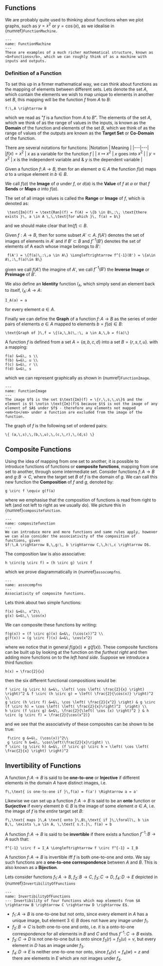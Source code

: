 ## Functions

We are probably quite used to thinking about functions when we plot graphs, such as $y = x^2$ or $y = \cos(x)$, as we idealise in {numref}`FunctionMachine`.

```{figure} ../figures/functionmachine2.png
---
name: FunctionMachine
---
These are examples of a much richer mathematical structure, known as <b>Functions</b>, which we can roughly think of as a machine with inputs and outputs.
```

### Definition of a Function
 To set this up in a firmer mathematical way, we can think about functions as the mapping of elements between different sets.  Lets denote the set 
 $A$, which contain the elements we wish to map unique to elements in another set $B$, this mapping will be the function $f$ from $A$ to $B$:

```{math}
f:\,A \rightarrow B
```
which we read as "$f$ is a function from $A$ to $B$".  The elements of the set $A$, which we think of as the range of values in the inputs, is known as the 
<b>Domain</b> of the function and elements of the set $B$, which we think of as the range of values of the outputs are known as the <b>Target Set</b> or <b>Co-Domain</b> of 
the function.  
 
There are several notations for functions:
|Notation | Meaning |
|---|---|
|$f(x) = x^2$ | $x$ as a variable for the function $f$ |
|   $x \mapsto x^2$ | $x$ goes into $x^2$ |
|    $y = x^2$ | $x$ is the independent variable and & $y$ is the dependent variable |
 
Given a function $f:\, A \rightarrow B$, then for an element $a \in A$ the function $f(a)$ maps $a$ to a unique element in $b \in B$.
 
We call $f(a)$ the <b>Image</b> of $a$ under $f$, or $d(a)$ is the <b>Value</b> of $f$ at $a$ or that $f$ <b>Sends</b> or <b>Maps</b> $a$ into $f(a)$. 
 
The set of all image values is called the <b>Range</b> or <b>Image</b> of $f$, which is denoted as:
```{math}
 \text{Im}(f) = \text{Ran}(f) = f(A) = \{b \in B\,:\, \text{there exists }\, a \in A \,\,\text{for which }\, f(a) = b\}
```
and we should make clear that $\text{Im}(f) \subset B$.
 
Given $f: A \rightarrow B$, then for some subset $A' \subset A$. $f(A')$ denotes the set of images of elements in $A'$ and if $B' \subset B$ and $f^{-1}(B')$ 
denotes the set of elements of A each whose image belongs to $B'$:
```{math}
 f(A') = \{f(a)\,:\,a \in A\} \Longleftrightarrow f^{-1}(B') = \{a\in A\,:\,f(a)\in B\}
```
given we call $f(A')$ the imagine of $A'$, we call $f^{-1}(B')$ the <b>Inverse Image</b> or <b>Preimage</b> of $B'$.

We also define an <b>Identity</b> function $I_A$, which simply send an element back to itself, $I_A:\,A \rightarrow A$:
```{math}
I_A(a) = a
```
for every element $a \in A$.

Finally we can define the <b>Graph</b> of a function $f:\,A \rightarrow B$ as the series of order pairs of elements $a \in A$ mapped to elements $b = f(a) \in B$:
```{math}
\text{Graph of }\,f = \{(a,\,b)\,:\, a \in A,\,b = f(a)\}
```

A function $f$ is defined from a set $A = \{a,\,b,\,c,\,d\}$ into a set $B = \{r,\,s,\,t,\,u\}$. with a mapping:
```{math}
f(a) &=&\, s \\
f(b) &=&\, u \\
f(c) &=&\, r \\
f(d) &=&\, s
```
which we can represent graphically as shown in {numref}`FunctionImage`.
```{figure} ../figures/FunctionImage.png
---
name: FunctionImage
---
The image $f$ is the set $\text{Im}(f) = \{r,\,s,\,u\}$ and the element is $t \notin \text{Im}(f)$ because $t$ is not the image of any 
element of $A$ under $f$ - therefore any elements not mapped <em>to</em> under a function are excluded from the image of the function.
```

The graph of $f$ is the following set of ordered pairs:

```{math}
\{ (a,\,s),\,(b,\,u),\,(c,\,r),\,(d,s) \}
```

## Composite Functions
Using the idea of mapping from one set to another, it is possible to introduce functions of functions or <b>composite functions</b>, mapping from one set to another, through 
some intermediate set.  Consider functions $f:\,A \rightarrow B$ and $g:\,B \rightarrow C$, where the target set $B$ of $f$ is the domain of $g$.  We can call this new function 
the <b>Composition</b> of $f$ and $g$, denoted by:
```{math}
g \circ f \equiv g(f(a)
```
where we emphasise that the composition of functions is read from right to left (and not left to right as we usually do).  We picture this in {numref}`compositefunction`.
```{figure} ../figures/compositefunction.png
---
name: compositefunction
---
We can introduce more and more functions and same rules apply, however we can also consider the associativity of the composition of functions, given 
$f:\,A \rightarrow B,\,g:\, b \rightarrow C,\,h:\,c \rightarrow D$.
```
The composition law is also associative:
```{math}
h \circ(g \circ f) = (h \circ g) \circ f
```
which we prove diagrammatically in {numref}`assocompfns`.

```{figure} ../figures/associativitycompositefunctions.png
---
name: assocompfns
---
Associativity of composite functions.
```

Lets think about two simple functions:
```{math}
f(x) &=&\, x^2\\
g(x) &=&\,\ \cos(x)
```
We can composite these functions by writing:
```{math}
f(g(x)) = (f \circ g)(x) &=&\, (\cos(x))^2 \\
g(f(x)) = (g \circ f)(x) &=&\, \cos(x^2)
```
where we notice that in general $f(g(x)) \neq g(f(x))$.  These composite functions can be built up by looking at the function on the <em>furthest right</em> and 
then adding more functions on to the <em>left hand side</em>.  Suppose we introduce a third function:
```{math}
h(x) = \frac{2}{x}
```
then the six different functional compositions would be:
```{math}
f \circ (g \circ h) &=&\, \left( \cos \left( \frac{2}{x} \right) \right)^2 & f \circ (h \circ g) = \left( \frac{2}{\cos(x)} \right)^2 \\ 
g \circ (h \circ f) &=&\, \cos \left( \frac{2}{x^2} \right) & g \circ (f \circ h) = \cos \left( \left( \frac{2}{x}\right)^2  \right) \\ 
h \circ (f \circ g) &=&\, \frac{2}{\left( \cos (x) \right)^2 } & h \circ (g \circ f) = \frac{2}{\cos(x^2)}
```
and we see that the associativity of these composites can be shown to be true:
```{math}
 f\circ g &=&\, (\cos(x))^2\\
 g \circ h &=&\, \cos\left(\frac{2}{x}\right) \\ 
f \circ (g \circ h) &=&\, (f \circ g) \circ h = \left( \cos \left( \frac{2}{x} \right) \right)^2
```

## Invertibility of Functions
A function $f:\,A \rightarrow B$ is said to be <b>one-to-one</b> or <b>Injective</b>  if different elements in the domain $A$ have distinct images, i.e.
```{math}
f\,\text{ is one-to-one if }\,f(a) = f(a') \Rightarrow a = a'
```
Likewise we can set up a function $f:\,A \rightarrow B$ is said to be an <b>onto</b> function or <b>Surjective</b> if every element $b \in B$ is the image 
of some element $a \in A$, i.e. the image of $f$ is the <em>entire</em> target set $B$:
```{math}
f\,\text{ maps }\,A \text{ onto }\,B\,\text{ if }\,\forall\, b \in B,\, \exists \,a \in A, \,\text{ s.t.}\, f(a) = b
```
A function $f:\,A \rightarrow B$ is said to be <b>invertible</b> if there exists a function $f^{-1}:\, B\rightarrow A$ such that:
```{math}
f^{-1} \circ f = I_A \Longleftrightarrow f \circ f^{-1} = I_B
```
A function $f:\,A \rightarrow B$ is invertible iff $f$ is both one-to-one and onto.  We say such functions are a <b>one-to-one correspondence</b> 
between $A$ and $B$.  This is also known as a <b>Bijection</b>.


Lets consider functions $f_1:\,A \rightarrow B$, $f_2:\,B \rightarrow C$, $f_3:\,C \rightarrow D$, $f_4:\,D \rightarrow E$ depicted in {numref}`InvertibilityOfFunctions`
```{figure} ../figures/InvertibilityOfFunctions.png
---
name: InvertibilityOfFunctions
--- Invertibility of four functions which map elements from $A \rightarrow B \rightarrow C \rightarrow D \rightarrow E$.
```

- $f_1:\,A \rightarrow B$ is one-to-one but not onto, since every element in $A$ has a unique image, but element $3 \in B$ does not have any image under $f_1$.
- $f_2:\,B \rightarrow C$ is both one-to-one and onto, i.e. it is a onto-to-one correspondence for all elements in $B$ and $C$ and thus $f^{-1}:\, C \rightarrow B$ exists.
- $f_3:\,C \rightarrow D$ is not one-to-one but is onto since $f_3(r) = f_3(u) = v$, but every element in $D$ has an image under $f_3$. 
- $f_4:\, D \rightarrow E$ is neither one-to-one nor onto, since $f_4(v) = f_4(w) = z$ and there are elements in $E$ which are not images under $f_4$.

    